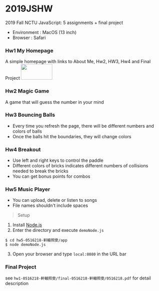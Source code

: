 # 2019JSHW
2019 Fall NCTU JavaScript: 5 assignments + final project
* Environment : MacOS (13 inch)
* Browser : Safari

### Hw1 My Homepage 
A simple homepage with links to About Me, Hw2, HW3, Hw4 and Final Project
<img src="https://raw.githubusercontent.com/winniehsuanyuan/2019JSHW/master/screenshots/homepage.png" width="100" height="50">

### Hw2 Magic Game
A game that will guess the number in your mind

### Hw3 Bouncing Balls 
* Every time you refresh the page, there will be different numbers and colors of balls
* Once the balls hit the boundaries, they will change colors

### Hw4 Breakout
* Use left and right keys to control the paddle 
* Different colors of bricks indicates different numbers of collisions needed to break the bricks
* You can get bonus points for combos

### Hw5 Music Player 
* You can upload, delete or listen to songs
* File names shouldn't include spaces
> Setup
1. Install [Node.js](https://nodejs.org/en/)
2. Enter the directory and execute `demoNode.js`
```
$ cd hw5-0516218-軒轅照雯/app
$ node demoNode.js
```
3. Open your browser and type `local:8080` in the URL bar

### Final Project 
see `hw1-0516218-軒轅照雯/final-0516218-軒轅照雯/0516218.pdf` for detail description
